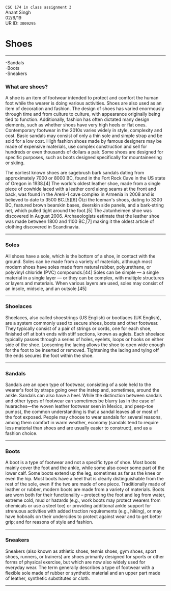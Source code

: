 `CSC 174 in class assignment 3`  
Anant Singh  
02/6/19  
UR ID: `3009295`
# Shoes
---
-Sandals  
-Boots  
-Sneakers 

### What are shoes?
A shoe is an item of footwear intended to protect and comfort the human foot while the wearer is doing various activities. Shoes are also used as an item of decoration and fashion. The design of shoes has varied enormously through time and from culture to culture, with appearance originally being tied to function. Additionally, fashion has often dictated many design elements, such as whether shoes have very high heels or flat ones. Contemporary footwear in the 2010s varies widely in style, complexity and cost. Basic sandals may consist of only a thin sole and simple strap and be sold for a low cost. High fashion shoes made by famous designers may be made of expensive materials, use complex construction and sell for hundreds or even thousands of dollars a pair. Some shoes are designed for specific purposes, such as boots designed specifically for mountaineering or skiing.  

The earliest known shoes are sagebrush bark sandals dating from approximately 7000 or 8000 BC, found in the Fort Rock Cave in the US state of Oregon in 1938.[4] The world's oldest leather shoe, made from a single piece of cowhide laced with a leather cord along seams at the front and back, was found in the Areni-1 cave complex in Armenia in 2008 and is believed to date to 3500 BC.[5][6] Ötzi the Iceman's shoes, dating to 3300 BC, featured brown bearskin bases, deerskin side panels, and a bark-string net, which pulled tight around the foot.[5] The Jotunheimen shoe was discovered in August 2006. Archaeologists estimate that the leather shoe was made between 1800 and 1100 BC,[7] making it the oldest article of clothing discovered in Scandinavia.

---
### Soles
All shoes have a sole, which is the bottom of a shoe, in contact with the ground. Soles can be made from a variety of materials, although most modern shoes have soles made from natural rubber, polyurethane, or polyvinyl chloride (PVC) compounds.[44] Soles can be simple — a single material in a single layer — or they can be complex, with multiple structures or layers and materials. When various layers are used, soles may consist of an insole, midsole, and an outsole.[45]

---

### Shoelaces 
Shoelaces, also called shoestrings (US English) or bootlaces (UK English), are a system commonly used to secure shoes, boots and other footwear. They typically consist of a pair of strings or cords, one for each shoe, finished off at both ends with stiff sections, known as aglets. Each shoelace typically passes through a series of holes, eyelets, loops or hooks on either side of the shoe. Loosening the lacing allows the shoe to open wide enough for the foot to be inserted or removed. Tightening the lacing and tying off the ends secures the foot within the shoe.

---

### Sandals 
Sandals are an open type of footwear, consisting of a sole held to the wearer's foot by straps going over the instep and, sometimes, around the ankle. Sandals can also have a heel. While the distinction between sandals and other types of footwear can sometimes be blurry (as in the case of huaraches—the woven leather footwear seen in Mexico, and peep-toe pumps), the common understanding is that a sandal leaves all or most of the foot exposed. People may choose to wear sandals for several reasons, among them comfort in warm weather, economy (sandals tend to require less material than shoes and are usually easier to construct), and as a fashion choice.

--- 

### Boots 

A boot is a type of footwear and not a specific type of shoe. Most boots mainly cover the foot and the ankle, while some also cover some part of the lower calf. Some boots extend up the leg, sometimes as far as the knee or even the hip. Most boots have a heel that is clearly distinguishable from the rest of the sole, even if the two are made of one piece. Traditionally made of leather or rubber, modern boots are made from a variety of materials. Boots are worn both for their functionality – protecting the foot and leg from water, extreme cold, mud or hazards (e.g., work boots may protect wearers from chemicals or use a steel toe) or providing additional ankle support for strenuous activities with added traction requirements (e.g., hiking), or may have hobnails on their undersides to protect against wear and to get better grip; and for reasons of style and fashion.


---

### Sneakers 

Sneakers (also known as athletic shoes, tennis shoes, gym shoes, sport shoes, runners, or trainers) are shoes primarily designed for sports or other forms of physical exercise, but which are now also widely used for everyday wear. The term generally describes a type of footwear with a flexible sole made of rubber or synthetic material and an upper part made of leather, synthetic substitutes or cloth.

---


